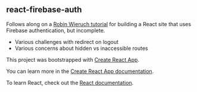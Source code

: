 ## react-firebase-auth

Follows along on a [Robin Wieruch tutorial](https://www.robinwieruch.de/complete-firebase-authentication-react-tutorial) for building a React site that uses Firebase authentication, but incomplete.

- Various challenges with redirect on logout
- Various concerns about hidden vs inaccessible routes

This project was bootstrapped with [Create React App](https://github.com/facebook/create-react-app).

You can learn more in the [Create React App documentation](https://facebook.github.io/create-react-app/docs/getting-started).

To learn React, check out the [React documentation](https://reactjs.org/).
